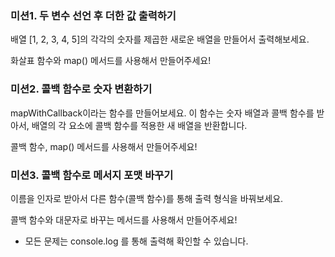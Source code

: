 ### 미션1. 두 변수 선언 후 더한 값 출력하기

배열 [1, 2, 3, 4, 5]의 각각의 숫자를 제곱한 새로운 배열을 만들어서 출력해보세요.

화살표 함수와 map() 메서드를 사용해서 만들어주세요!



### 미션2. 콜백 함수로 숫자 변환하기 

mapWithCallback이라는 함수를 만들어보세요.
이 함수는 숫자 배열과 콜백 함수를 받아서, 배열의 각 요소에 콜백 함수를 적용한 새 배열을 반환합니다.

콜백 함수, map() 메서드를 사용해서 만들어주세요!



### 미션3. 콜백 함수로 메서지 포맷 바꾸기

이름을 인자로 받아서 다른 함수(콜백 함수)를 통해 출력 형식을 바꿔보세요.

콜백 함수와 대문자로 바꾸는 메서드를 사용해서 만들어주세요!


- 모든 문제는 console.log 를 통해 출력해 확인할 수 있습니다. 